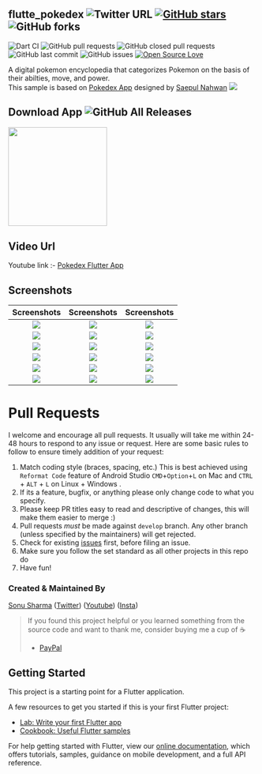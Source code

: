 ## flutte_pokedex ![Twitter URL](https://img.shields.io/twitter/url?style=social&url=https%3A%2F%2Ftwitter.com%2Fthealphamerc) [![GitHub stars](https://img.shields.io/github/stars/Thealphamerc/flutter_pokedex?style=social)](https://github.com/login?return_to=%2FTheAlphamerc%flutter_pokedex) ![GitHub forks](https://img.shields.io/github/forks/TheAlphamerc/flutter_pokedex?style=social) 
![Dart CI](https://github.com/TheAlphamerc/flutter_pokedex/workflows/Dart%20CI/badge.svg) ![GitHub pull requests](https://img.shields.io/github/issues-pr/TheAlphamerc/flutter_pokedex) ![GitHub closed pull requests](https://img.shields.io/github/issues-pr-closed/Thealphamerc/flutter_pokedex) ![GitHub last commit](https://img.shields.io/github/last-commit/Thealphamerc/flutter_pokedex)  ![GitHub issues](https://img.shields.io/github/issues-raw/Thealphamerc/flutter_pokedex) [![Open Source Love](https://badges.frapsoft.com/os/v2/open-source.svg?v=103)](https://github.com/Thealphamerc/flutter_pokedex) 

 A digital pokemon encyclopedia that categorizes Pokemon on the basis of their abilties, move, and power.</BR>
This sample is based on [Pokedex App](https://dribbble.com/shots/6545819-Pokedex-Apps) designed by [Saepul Nahwan](https://dribbble.com/saepulnahwan23)
<img src="https://cdn.dribbble.com/users/1171520/screenshots/6545819/dribbble.png"  /> 

## Download App ![GitHub All Releases](https://img.shields.io/github/downloads/Thealphamerc/flutter_pokedex/total?color=green)
<a href="https://play.google.com/store/apps/details?id=com.thealphamerc.flutte_pokedex"><img src="https://playerzon.com/asset/download.png" width="200"></img></a>
## Video Url
Youtube link :- [Pokedex Flutter App](https://youtu.be/jfXT94BnxXk)
## Screenshots

Screenshots               |  Screenshots  |  Screenshots
:-------------------------:|:-------------------------:|:-------------------------:
![](https://github.com/TheAlphamerc/flutter_pokedex/blob/master/screenshots/screen.gif?raw=true)|![](https://github.com/TheAlphamerc/flutter_pokedex/blob/master/screenshots/screenshot_1.jpg?raw=true)|![](https://github.com/TheAlphamerc/flutter_pokedex/blob/master/screenshots/screenshot_2.jpg?raw=true)
![](https://github.com/TheAlphamerc/flutter_pokedex/blob/master/screenshots/screenshot_3.jpg?raw=true)|![](https://github.com/TheAlphamerc/flutter_pokedex/blob/master/screenshots/screenshot_4.jpg?raw=true)|![](https://github.com/TheAlphamerc/flutter_pokedex/blob/master/screenshots/screenshot_5.jpg?raw=true)
![](https://github.com/TheAlphamerc/flutter_pokedex/blob/master/screenshots/screenshot_6.jpg?raw=true)|![](https://github.com/TheAlphamerc/flutter_pokedex/blob/master/screenshots/screenshot_7.jpg?raw=true)|![](https://github.com/TheAlphamerc/flutter_pokedex/blob/master/screenshots/screenshot_11.jpg?raw=true)
![](https://github.com/TheAlphamerc/flutter_pokedex/blob/master/screenshots/screenshot_16.jpg?raw=true)|![](https://github.com/TheAlphamerc/flutter_pokedex/blob/master/screenshots/screenshot_15.jpg?raw=true)|![](https://github.com/TheAlphamerc/flutter_pokedex/blob/master/screenshots/screenshot_17.jpg?raw=true)
![](https://github.com/TheAlphamerc/flutter_pokedex/blob/master/screenshots/screenshot_8.jpg?raw=true)|![](https://github.com/TheAlphamerc/flutter_pokedex/blob/master/screenshots/screenshot_9.jpg?raw=true)|![](https://github.com/TheAlphamerc/flutter_pokedex/blob/master/screenshots/screenshot_10.jpg?raw=true)
![](https://github.com/TheAlphamerc/flutter_pokedex/blob/master/screenshots/screenshot_12.jpg?raw=true)|![](https://github.com/TheAlphamerc/flutter_pokedex/blob/master/screenshots/screenshot_13.jpg?raw=true)|![](https://github.com/TheAlphamerc/flutter_pokedex/blob/master/screenshots/screenshot_14.jpg?raw=true)





# Pull Requests

I welcome and encourage all pull requests. It usually will take me within 24-48 hours to respond to any issue or request. Here are some basic rules to follow to ensure timely addition of your request:

1.  Match coding style (braces, spacing, etc.) This is best achieved using `Reformat Code` feature of Android Studio `CMD`+`Option`+`L` on Mac and `CTRL` + `ALT` + `L` on Linux + Windows .
2.  If its a feature, bugfix, or anything please only change code to what you specify.
3.  Please keep PR titles easy to read and descriptive of changes, this will make them easier to merge :)
4.  Pull requests _must_ be made against `develop` branch. Any other branch (unless specified by the maintainers) will get rejected.
5.  Check for existing [issues](https://github.com/TheAlphamerc/flutter_pokedex/issues) first, before filing an issue.
6.  Make sure you follow the set standard as all other projects in this repo do
7.  Have fun!

### Created & Maintained By

[Sonu Sharma](https://github.com/TheAlphamerc) ([Twitter](https://www.twitter.com/TheAlphamerc)) ([Youtube](https://www.youtube.com/user/sonusharma045sonu/))
([Insta](https://www.instagram.com/_sonu_sharma__))

> If you found this project helpful or you learned something from the source code and want to thank me, consider buying me a cup of :coffee:
>
> * [PayPal](https://www.paypal.me/TheAlphamerc/)

## Getting Started

This project is a starting point for a Flutter application.

A few resources to get you started if this is your first Flutter project:

- [Lab: Write your first Flutter app](https://flutter.dev/docs/get-started/codelab)
- [Cookbook: Useful Flutter samples](https://flutter.dev/docs/cookbook)

For help getting started with Flutter, view our
[online documentation](https://flutter.dev/docs), which offers tutorials,
samples, guidance on mobile development, and a full API reference.




